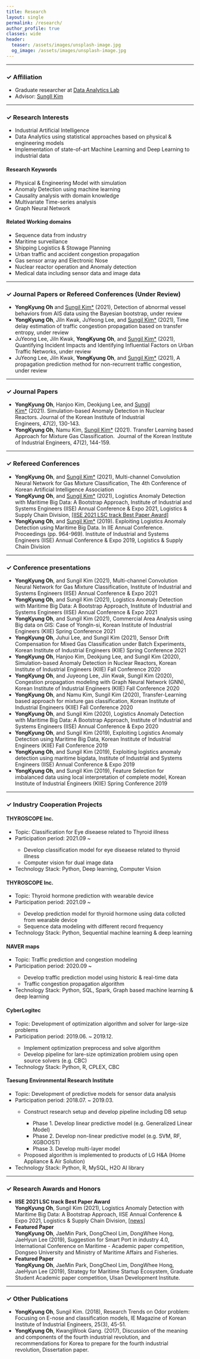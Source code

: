 ```yaml
---
title: Research
layout: single
permalink: /research/
author_profile: true
classes: wide
header:
  teaser: /assets/images/unsplash-image.jpg
  og_image: /assets/images/unsplash-image.jpg
---
```


--------------------
<h3> &#10003; Affiliation </h3>
<div class="notice--primary">
  <ul>
  <li> Graduate researcher at <a href="http://analytics.unist.ac.kr/">Data Analytics Lab</a> </li>
  <li> Advisor: <a href="https://scholar.google.com/citations?user=BISaBGoAAAAJ&hl">SungIl Kim</a> </li>
  </ul>
</div>


--------------------
<h3> &#10003; Research Interests </h3>
<div class="notice--primary">
  <ul>
  <li> Industrial Artificial Intelligence</li>
  <li> Data Analytics using statistical approaches based on physical & engineering models</li>
  <li> Implementation of state-of-art Machine Learning and Deep Learning to industrial data</li>
  </ul>
</div>

<div class="notice">
  <h4>Research Keywords</h4>
  <ul>
  <li>Physical & Engineering Model with simulation</li>
  <li>Anomaly Detection using machine learning</li>
  <li>Causality analysis with domain knowledge</li>
  <li>Multivariate Time-series analysis</li>
  <li>Graph Neural Network</li>
  </ul>
</div>

<div class="notice">
  <h4>Related Working domains</h4>
  <ul>
  <li>Sequence data from industry</li>
  <li>Maritime surveillance</li>
  <li>Shipping Logistics & Stowage Planning</li>
  <li>Urban traffic and accident congestion propagation</li>
  <li>Gas sensor array and Electronic Nose</li>
  <li>Nuclear reactor operation and Anomaly detection</li>
  <li>Medical data including sensor data and image data</li>
  </ul>
</div>


--------------------
<h3> &#10003; Journal Papers or Refereed Conferences (Under Review) </h3>

<div class="notice--info"> <!--Under Review-->
  <ul>
  <li><b>YongKyung Oh</b> and <u>Sungil Kim*</u> (2021), Detection of abnormal vessel behaviors from AIS data using the Bayesian bootstrap, under review</li>
  <li><b>YongKyung Oh</b>, JiIn Kwak, JuYeong Lee, and <u>Sungil Kim*</u> (2021), Time delay estimation of traffic congestion propagation based on transfer entropy, under review</li>
  <li>JuYeong Lee, JiIn Kwak, <b>YongKyung Oh</b>, and <u>Sungil Kim*</u> (2021), Quantifying Incident Impacts and Identifying Influential Factors on Urban Traffic Networks, under review</li>
  <li>JuYeong Lee, JiIn Kwak, <b>YongKyung Oh</b>, and <u>Sungil Kim*</u> (2021), A propagation prediction method for non-recurrent traffic congestion, under review</li>
  </ul>
</div>


--------------------
<h3> &#10003; Journal Papers </h3>
<div class="notice--info"> <!--Published-->
  <ul>
  <li><b>YongKyung Oh</b>, Hanjoo Kim, Deokjung Lee, and <u>Sungil Kim*</u> (2021). Simulation-based Anomaly Detection in Nuclear Reactors. Journal of the Korean Institute of Industrial Engineers, 47(2), 130-143.</li>
  <li><b>YongKyung Oh</b>, Namu Kim, <u>Sungil Kim*</u> (2021). Transfer Learning based Approach for Mixture Gas Classification.  Journal of the Korean Institute of Industrial Engineers, 47(2), 144-159.</li>
  </ul>
</div>


--------------------
<h3> &#10003; Refereed Conferences </h3>
<div class="notice--info"> <!--Published-->
  <ul>
  <li><b>YongKyung Oh</b>, and <u>Sungil Kim*</u> (2021), Multi-channel Convolution Neural Network for Gas Mixture Classification, The 4th Conference of Korean Artificial Intelligence Association</li>
  <li><b>YongKyung Oh</b>, and <u>Sungil Kim*</u> (2021), Logistics Anomaly Detection with Maritime Big Data: A Bootstrap Approach, Institute of Industrial and Systems Engineers (IISE) Annual Conference & Expo 2021, Logistics & Supply Chain Division, <u>[IISE 2021 LSC track Best Paper Award]</u></li>
  <li><b>YongKyung Oh</b>, and <u>Sungil Kim*</u> (2019). Exploiting Logistics Anomaly Detection using Maritime Big Data. In IIE Annual Conference. Proceedings (pp. 964-969). Institute of Industrial and Systems Engineers (IISE) Annual Conference & Expo 2019, Logistics & Supply Chain Division</li>
  </ul>
</div>


--------------------
<h3> &#10003; Conference presentations </h3>

<div class="notice--danger">
  <ul>
  <li><b>YongKyung Oh</b>, and Sungil Kim (2021), Multi-channel Convolution Neural Network for Gas Mixture Classification, Institute of Industrial and Systems Engineers (IISE) Annual Conference & Expo 2021</li>
  <li><b>YongKyung Oh</b>, and Sungil Kim (2021), Logistics Anomaly Detection with Maritime Big Data: A Bootstrap Approach, Institute of Industrial and Systems Engineers (IISE) Annual Conference & Expo 2021</li>
  <li><b>YongKyung Oh</b>, and Sungil Kim (2021), Commercial Area Analysis using Big data on GIS: Case of YongIn-si, Korean Institute of Industrial Engineers (KIIE) Spring Conference 2021</li>
  <li><b>YongKyung Oh</b>, Juhui Lee, and Sungil Kim (2021), Sensor Drift Compensation for Mixed Gas Classification under Batch Experiments, Korean Institute of Industrial Engineers (KIIE) Spring Conference 2021</li>
  <li><b>YongKyung Oh</b>, Hanjoo Kim, Deokjung Lee, and Sungil Kim (2020), Simulation-based Anomaly Detection in Nuclear Reactors, Korean Institute of Industrial Engineers (KIIE) Fall Conference 2020</li>
  <li><b>YongKyung Oh</b>, and Juyeong Lee, Jiin Kwak, Sungil Kim (2020), Congestion propagation modeling with Graph Neural Network (GNN), Korean Institute of Industrial Engineers (KIIE) Fall Conference 2020</li>
  <li><b>YongKyung Oh</b>, and Namu Kim, Sungil Kim (2020), Transfer-Learning based approach for mixture gas classification, Korean Institute of Industrial Engineers (KIIE) Fall Conference 2020</li>
  <li><b>YongKyung Oh</b>, and Sungil Kim (2020), Logistics Anomaly Detection with Maritime Big Data: A Bootstrap Approach, Institute of Industrial and Systems Engineers (IISE) Annual Conference & Expo 2020</li>
  <li><b>YongKyung Oh</b>, and Sungil Kim (2019), Exploiting Logistics Anomaly Detection using Maritime Big Data, Korean Institute of Industrial Engineers (KIIE) Fall Conference 2019</li>
  <li><b>YongKyung Oh</b>, and Sungil Kim (2019), Exploiting logistics anomaly detection using maritime bigdata, Institute of Industrial and Systems Engineers (IISE) Annual Conference & Expo 2019</li>
  <li><b>YongKyung Oh</b>, and Sungil Kim (2019), Feature Selection for imbalanced data using local interpretation of complete model, Korean Institute of Industrial Engineers (KIIE) Spring Conference 2019</li>
  </ul>
</div>


--------------------
<h3> &#10003; Industry Cooperation Projects </h3>

<div class="notice--success">
  <h4>THYROSCOPE Inc.</h4>
  <ul>
  <li>Topic: Classification for Eye diseaese related to Thyroid illness</li>
  <li>Participation period: 2021.09 ~ </li>
    <ul>
    <li>Develop classification model for eye diseaese related to thyroid illness</li>
    <li>Computer vision for dual image data</li>
    </ul>
  <li>Technology Stack: Python, Deep learning, Computer Vision</li>
  </ul>
</div>

<div class="notice--success">
  <h4>THYROSCOPE Inc.</h4>
  <ul>
  <li>Topic: Thyroid hormone prediction with wearable device</li>
  <li>Participation period: 2021.09 ~ </li>
    <ul>
    <li>Develop prediction model for thyroid hormone using data collcted from wearable device</li>
    <li>Sequence data modeling with different record frequency</li>
    </ul>
  <li>Technology Stack: Python, Sequential machine learning & deep learning</li>
  </ul>
</div>

<div class="notice--success">
  <h4>NAVER maps</h4>
  <ul>
  <li>Topic: Traffic prediction and congestion modeling</li>
  <li>Participation period: 2020.09 ~ </li>
    <ul>
    <li>Develop traffic prediction model using historic & real-time data</li>
    <li>Traffic congestion propagation algorithm</li>
    </ul>
  <li>Technology Stack: Python, SQL, Spark, Graph based machine learning & deep learning</li>
  </ul>
</div>


<div class="notice--success">
  <h4>CyberLogitec</h4>
  <ul>
  <li>Topic: Development of optimization algorithm and solver for large-size problems</li>
  <li>Participation period: 2019.06. ~ 2019.12.</li>
    <ul>
    <li>Implement optimization preprocess and solve algorithm</li>
    <li>Develop pipeline for lare-size optimization problem using open source solvers (e.g. CBC)</li>
    </ul>
  <li>Technology Stack: Python, R, CPLEX, CBC</li>
  </ul>
</div>


<div class="notice--success">
  <h4>Taesung Environmental Research Institute</h4>
  <ul>
  <li>Topic: Development of predictive models for sensor data analysis</li>
  <li>Participation period: 2018.07. ~ 2019.03.</li>
    <ul>
    <li>Construct research setup and develop pipeline including DB setup</li>
    <ul>
    <li>Phase 1. Develop linear predictive model (e.g. Generalized Linear Model)</li>
    <li>Phase 2. Develop non-linear predictive model (e.g. SVM, RF, XGBOOST)</li>
    <li>Phase 3. Develop multi-layer model</li>
    </ul>
    <li>Proposed algorithm is implemented to products of LG H&A (Home Appliance & Air Solution)</li>
    </ul>
  <li>Technology Stack: Python, R, MySQL, H2O AI library</li>
  </ul>
</div>


--------------------
<h3> &#10003; Research Awards and Honors </h3>

<div class="notice--warning"> 
  <ul>
  <li><b>IISE 2021 LSC track Best Paper Award</b><br> 
  <b>YongKyung Oh</b>, Sungil Kim (2021), Logistics Anomaly Detection with Maritime Big Data: A Bootstrap Approach, IISE Annual Conference & Expo 2021, Logistics & Supply Chain Division, [<a href="https://news.unist.ac.kr/unist-announces-2021-winners-of-iise-lsc-division-best-paper-award/?fbclid=IwAR2frIPxwtFoN78yz35CZom9Kxo7f8qBL22qekEE3IyiAPl_D8CE5v8c8rQ">news</a>]</li> 
  <li><b>Featured Paper</b><br> 
  <b>YongKyung Oh</b>, JaeMin Park, DongCheol Lim, DongWhee Hong, JaeHyun Lee (2019), Suggestion for Smart Port in industry 4.0, International Conference on Maritime - Academic paper competition, Dongseo University and Ministry of Maritime Affairs and Fisheries.</li>
  <li><b>Featured Paper</b><br> 
  <b>YongKyung Oh</b>, JaeMin Park, DongCheol Lim, DongWhee Hong, JaeHyun Lee (2019), Strategy for Maritime Startup Ecosystem, Graduate Student Academic paper competition, Ulsan Development Institute.</li>
  </ul>
</div>


--------------------
<h3> &#10003; Other Publications </h3>

<div class="notice"> 
  <ul>
  <li><b>YongKyung Oh</b>, Sungil Kim. (2018), Research Trends on Odor problem: Focusing on E-nose and classification models, IE Magazine of Korean Institute of Industrial Engineers, 25(3), 45-51.</li>
  <li><b>YongKyung Oh</b>, KwangWook Gang. (2017), Discussion of the meaning and components of the fourth industrial revolution, and recommendations for Korea to prepare for the fourth industrial revolution, Dissertation paper.</li>
  </ul>
</div>

